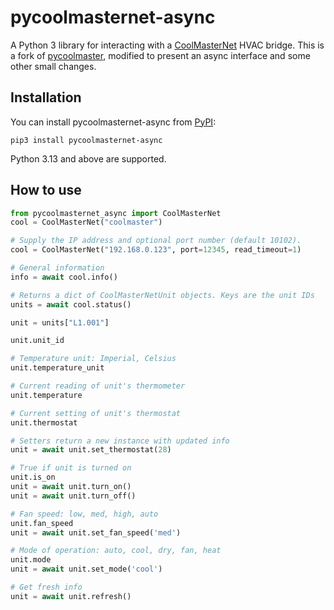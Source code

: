 # pycoolmasternet-async

A Python 3 library for interacting with a [CoolMasterNet](https://coolautomation.com/products/coolmasternet/) HVAC bridge.
This is a fork of [pycoolmaster](https://github.com/koreth/pycoolmasternet), modified to present an async interface and some other small changes.

## Installation

You can install pycoolmasternet-async from [PyPI](https://pypi.org/project/pycoolmasternet-async/):

    pip3 install pycoolmasternet-async

Python 3.13 and above are supported.


## How to use

```python
from pycoolmasternet_async import CoolMasterNet
cool = CoolMasterNet("coolmaster")

# Supply the IP address and optional port number (default 10102).
cool = CoolMasterNet("192.168.0.123", port=12345, read_timeout=1)

# General information
info = await cool.info()

# Returns a dict of CoolMasterNetUnit objects. Keys are the unit IDs
units = await cool.status()

unit = units["L1.001"]

unit.unit_id

# Temperature unit: Imperial, Celsius
unit.temperature_unit

# Current reading of unit's thermometer
unit.temperature

# Current setting of unit's thermostat
unit.thermostat

# Setters return a new instance with updated info
unit = await unit.set_thermostat(28)

# True if unit is turned on
unit.is_on
unit = await unit.turn_on()
unit = await unit.turn_off()

# Fan speed: low, med, high, auto
unit.fan_speed
unit = await unit.set_fan_speed('med')

# Mode of operation: auto, cool, dry, fan, heat
unit.mode
unit = await unit.set_mode('cool')

# Get fresh info
unit = await unit.refresh()

```
